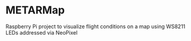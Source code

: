 # METARMap
Raspberry Pi project to visualize flight conditions on a map using WS8211 LEDs addressed via NeoPixel
